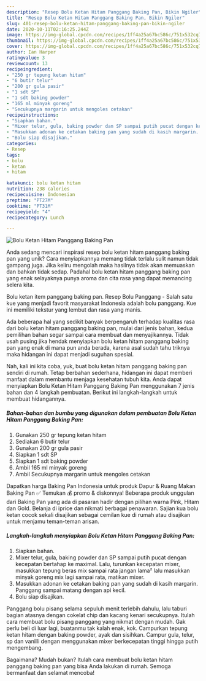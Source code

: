 ```yaml
---
description: "Resep Bolu Ketan Hitam Panggang Baking Pan, Bikin Ngiler"
title: "Resep Bolu Ketan Hitam Panggang Baking Pan, Bikin Ngiler"
slug: 401-resep-bolu-ketan-hitam-panggang-baking-pan-bikin-ngiler
date: 2020-10-11T02:16:25.244Z
image: https://img-global.cpcdn.com/recipes/1ff4a25a67bc586c/751x532cq70/bolu-ketan-hitam-panggang-baking-pan-foto-resep-utama.jpg
thumbnail: https://img-global.cpcdn.com/recipes/1ff4a25a67bc586c/751x532cq70/bolu-ketan-hitam-panggang-baking-pan-foto-resep-utama.jpg
cover: https://img-global.cpcdn.com/recipes/1ff4a25a67bc586c/751x532cq70/bolu-ketan-hitam-panggang-baking-pan-foto-resep-utama.jpg
author: Ian Harper
ratingvalue: 3
reviewcount: 13
recipeingredient:
- "250 gr tepung ketan hitam"
- "6 butir telur"
- "200 gr gula pasir"
- "1 sdt SP"
- "1 sdt baking powder"
- "165 ml minyak goreng"
- "Secukupnya margarin untuk mengoles cetakan"
recipeinstructions:
- "Siapkan bahan."
- "Mixer telur, gula, baking powder dan SP sampai putih pucat dengan kecepatan bertahap ke maximal. Lalu, turunkan kecepatan mixer, masukkan tepung beras mix sampai rata jangan lama² lalu masukkan minyak goreng mix lagi sampai rata, matikan mixer."
- "Masukkan adonan ke cetakan baking pan yang sudah di kasih margarin. Panggang sampai matang dengan api kecil."
- "Bolu siap disajikan."
categories:
- Resep
tags:
- bolu
- ketan
- hitam

katakunci: bolu ketan hitam 
nutrition: 238 calories
recipecuisine: Indonesian
preptime: "PT27M"
cooktime: "PT31M"
recipeyield: "4"
recipecategory: Lunch

---
```



![Bolu Ketan Hitam Panggang Baking Pan](https://img-global.cpcdn.com/recipes/1ff4a25a67bc586c/751x532cq70/bolu-ketan-hitam-panggang-baking-pan-foto-resep-utama.jpg)

Anda sedang mencari inspirasi resep bolu ketan hitam panggang baking pan yang unik? Cara menyiapkannya memang tidak terlalu sulit namun tidak gampang juga. Jika keliru mengolah maka hasilnya tidak akan memuaskan dan bahkan tidak sedap. Padahal bolu ketan hitam panggang baking pan yang enak selayaknya punya aroma dan cita rasa yang dapat memancing selera kita.

Bolu ketan item panggang baking pan. Resep Bolu Panggang - Salah satu kue yang menjadi favorit masyarakat Indonesia adalah bolu panggang. Kue ini memiliki tekstur yang lembut dan rasa yang manis.

Ada beberapa hal yang sedikit banyak berpengaruh terhadap kualitas rasa dari bolu ketan hitam panggang baking pan, mulai dari jenis bahan, kedua pemilihan bahan segar sampai cara membuat dan menyajikannya. Tidak usah pusing jika hendak menyiapkan bolu ketan hitam panggang baking pan yang enak di mana pun anda berada, karena asal sudah tahu triknya maka hidangan ini dapat menjadi suguhan spesial.


Nah, kali ini kita coba, yuk, buat bolu ketan hitam panggang baking pan sendiri di rumah. Tetap berbahan sederhana, hidangan ini dapat memberi manfaat dalam membantu menjaga kesehatan tubuh kita. Anda dapat menyiapkan Bolu Ketan Hitam Panggang Baking Pan menggunakan 7 jenis bahan dan 4 langkah pembuatan. Berikut ini langkah-langkah untuk membuat hidangannya.

<!--inarticleads1-->

##### Bahan-bahan dan bumbu yang digunakan dalam pembuatan Bolu Ketan Hitam Panggang Baking Pan:

1. Gunakan 250 gr tepung ketan hitam
1. Sediakan 6 butir telur
1. Gunakan 200 gr gula pasir
1. Siapkan 1 sdt SP
1. Siapkan 1 sdt baking powder
1. Ambil 165 ml minyak goreng
1. Ambil Secukupnya margarin untuk mengoles cetakan


Dapatkan harga Baking Pan Indonesia untuk produk Dapur &amp; Ruang Makan Baking Pan ✅ Temukan 💰 promo &amp; diskonnya! Beberapa produk unggulan dari Baking Pan yang ada di pasaran hadir dengan pilihan warna Pink, Hitam dan Gold. Belanja di iprice dan nikmati berbagai penawaran. Sajian kua bolu ketan cocok sekali disajikan sebagai cemilan kue di rumah atau disajikan untuk menjamu teman-teman arisan. 

<!--inarticleads2-->

##### Langkah-langkah menyiapkan Bolu Ketan Hitam Panggang Baking Pan:

1. Siapkan bahan.
1. Mixer telur, gula, baking powder dan SP sampai putih pucat dengan kecepatan bertahap ke maximal. Lalu, turunkan kecepatan mixer, masukkan tepung beras mix sampai rata jangan lama² lalu masukkan minyak goreng mix lagi sampai rata, matikan mixer.
1. Masukkan adonan ke cetakan baking pan yang sudah di kasih margarin. Panggang sampai matang dengan api kecil.
1. Bolu siap disajikan.


Panggang bolu pisang selama sepuluh menit terlebih dahulu, lalu taburi bagian atasnya dengan cokelat chip dan kacang kenari secukupnya. Itulah cara membuat bolu pisang panggang yang nikmat dengan mudah. Gak perlu beli di luar lagi, buatanmu tak kalah enak, kok. Campurkan tepung ketan hitam dengan baking powder, ayak dan sisihkan. Campur gula, telur, sp dan vanilli dengan menggunakan mixer berkecepatan tinggi hingga putih mengembang. 

Bagaimana? Mudah bukan? Itulah cara membuat bolu ketan hitam panggang baking pan yang bisa Anda lakukan di rumah. Semoga bermanfaat dan selamat mencoba!
